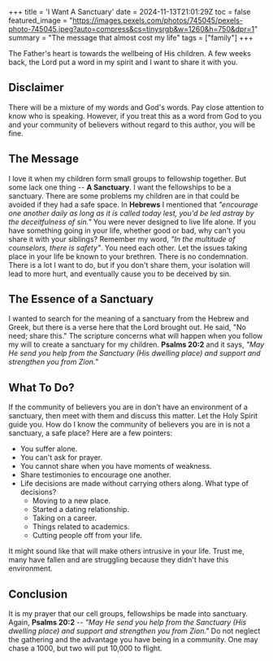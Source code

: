 +++
title = 'I Want A Sanctuary'
date = 2024-11-13T21:01:29Z
toc = false
featured_image = "https://images.pexels.com/photos/745045/pexels-photo-745045.jpeg?auto=compress&cs=tinysrgb&w=1260&h=750&dpr=1"
summary = "The message that almost cost my life"
tags = ["family"]
+++

The Father's heart is towards the wellbeing of His children. A few weeks back,
the Lord put a word in my spirit and I want to share it with you.

## Disclaimer

There will be a mixture of my words and God's words. Pay close attention to know
who is speaking. However, if you treat this as a word from God to you and your
community of believers without regard to this author, you will be fine.

## The Message

I love it when my children form small groups to fellowship together. But some
lack one thing -- **A Sanctuary**. I want the fellowships to be a sanctuary.
There are some problems my children are in that could be avoided if they had
a safe space. In **Hebrews** I mentioned that *"encourage one another daily as
long as it is called today lest, you'd be led astray by the deceitfulness of sin."*
You were never designed to live life alone. If you have something going in your life,
whether good or bad, why can't you share it with your siblings? Remember my word,
*"In the multitude of counselors, there is safety"*. You need each other. Let the
issues taking place in your life be known to your brethren. There is no condemnation.
There is a lot I want to do, but if you don't share them, your isolation will lead
to more hurt, and eventually cause you to be deceived by sin.

## The Essence of a Sanctuary

I wanted to search for the meaning of a sanctuary from the Hebrew and Greek, but
there is a verse here that the Lord brought out. He said, "No need; share this."
The scripture concerns what will happen when you follow my will to create a sanctuary
for my children. **Psalms 20:2** and it says, *"May He send you help from the Sanctuary
(His dwelling place) and support and strengthen you from Zion."*

## What To Do?

If the community of believers you are in don't have an environment of a sanctuary,
then meet with them and discuss this matter. Let the Holy Spirit guide you. How do
I know the community of believers you are in is not a sanctuary, a safe place? Here
are a few pointers:

- You suffer alone.
- You can't ask for prayer.
- You cannot share when you have moments of weakness.
- Share testimonies to encourage one another.
- Life decisions are made without carrying others along. What type of decisions?
  - Moving to a new place.
  - Started a dating relationship.
  - Taking on a career.
  - Things related to academics.
  - Cutting people off from your life.

It might sound like that will make others intrusive in your life. Trust me, many
have fallen and are struggling because they didn't have this environment.

## Conclusion

It is my prayer that our cell groups, fellowships be made into sanctuary. Again,
**Psalms 20:2** -- *"May He send you help from the Sanctuary (His dwelling place)
and support and strengthen you from Zion."* Do not neglect the gathering and the
advantage you have being in a community. One may chase a 1000, but two will put
10,000 to flight.
